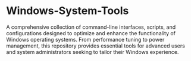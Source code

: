 # Windows-System-Tools
A comprehensive collection of command-line interfaces, scripts, and configurations designed to optimize and enhance the functionality of Windows operating systems. From performance tuning to power management, this repository provides essential tools for advanced users and system administrators seeking to tailor their Windows experience.
